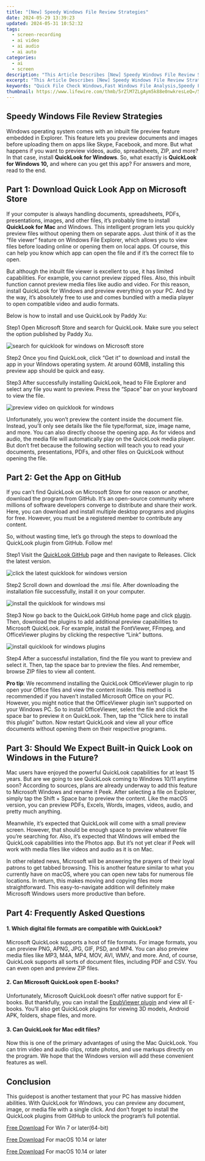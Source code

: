 ```yaml
---
title: "[New] Speedy Windows File Review Strategies"
date: 2024-05-29 13:39:23
updated: 2024-05-31 10:52:32
tags: 
  - screen-recording
  - ai video
  - ai audio
  - ai auto
categories: 
  - ai
  - screen
description: "This Article Describes [New] Speedy Windows File Review Strategies"
excerpt: "This Article Describes [New] Speedy Windows File Review Strategies"
keywords: "Quick File Check Windows,Fast Windows File Analysis,Speedy File Inspector Windows,Rapid Windows Files Audit,Swift Windows Data Review,Efficient Windows File Strategy,Accelerated Windows File Examination"
thumbnail: https://www.lifewire.com/thmb/5rZlM7ZLgAym5k88e0nwkresLeQ=/540x405/filters:no_upscale():max_bytes(150000):strip_icc()/152838720-56a6c46a5f9b58b7d0e47fcf.jpg
---
```


## Speedy Windows File Review Strategies

Windows operating system comes with an inbuilt file preview feature embedded in Explorer. This feature lets you preview documents and images before uploading them on apps like Skype, Facebook, and more. But what happens if you want to preview videos, audio, spreadsheets, ZIP, and more? In that case, install **QuickLook for Windows**. So, what exactly is **QuickLook for Windows 10,** and where can you get this app? For answers and more, read to the end.

## Part 1: Download Quick Look App on Microsoft Store

If your computer is always handling documents, spreadsheets, PDFs, presentations, images, and other files, it’s probably time to install **QuickLook for Mac** and Windows. This intelligent program lets you quickly preview files without opening them on separate apps. Just think of it as the “file viewer” feature on Windows File Explorer, which allows you to view files before loading online or opening them on local apps. Of course, this can help you know which app can open the file and if it’s the correct file to open.

But although the inbuilt file viewer is excellent to use, it has limited capabilities. For example, you cannot preview zipped files. Also, this inbuilt function cannot preview media files like audio and video. For this reason, install QuickLook for Windows and preview everything on your PC. And by the way, it’s absolutely free to use and comes bundled with a media player to open compatible video and audio formats.

Below is how to install and use QuickLook by Paddy Xu:

Step1 Open Microsoft Store and search for QuickLook. Make sure you select the option published by Paddy Xu.

![search for quicklook for windows on Microsoft store](https://images.wondershare.com/filmora/article-images/2022/09/quicklook-for-windows-1.jpg)

Step2 Once you find QuickLook, click “Get it” to download and install the app in your Windows operating system. At around 60MB, installing this preview app should be quick and easy.

Step3 After successfully installing QuickLook, head to File Explorer and select any file you want to preview. Press the “Space” bar on your keyboard to view the file.

![preview video on quicklook for windows](https://images.wondershare.com/filmora/article-images/2022/09/quicklook-for-windows-2.jpg)

Unfortunately, you won’t preview the content inside the document file. Instead, you’ll only see details like the file type/format, size, image name, and more. You can also directly choose the opening app. As for videos and audio, the media file will automatically play on the QuickLook media player. But don’t fret because the following section will teach you to read your documents, presentations, PDFs, and other files on QuickLook without opening the file.

## Part 2: Get the App on GitHub

If you can’t find QuickLook on Microsoft Store for one reason or another, download the program from GitHub. It’s an open-source community where millions of software developers converge to distribute and share their work. Here, you can download and install multiple desktop programs and plugins for free. However, you must be a registered member to contribute any content.

So, without wasting time, let’s go through the steps to download the QuickLook plugin from GitHub. Follow me!

Step1 Visit the [QuickLook GitHub](https://github.com/QL-Win/QuickLook) page and then navigate to Releases. Click the latest version.

![click the latest quicklook for windows version](https://images.wondershare.com/filmora/article-images/2022/09/quicklook-for-windows-3.jpg)

Step2 Scroll down and download the .msi file. After downloading the installation file successfully, install it on your computer.

![install the quicklook for windows msi](https://images.wondershare.com/filmora/article-images/2022/09/quicklook-for-windows-4.jpg)

Step3 Now go back to the QuickLook GitHub home page and click [plugin](https://github.com/QL-Win/QuickLook/wiki/Available-Plugins). Then, download the plugins to add additional preview capabilities to Microsoft QuickLook. For example, install the FontViewer, FFmpeg, and OfficeViewer plugins by clicking the respective “Link” buttons.

![install quicklook for windows plugins](https://images.wondershare.com/filmora/article-images/2022/09/quicklook-for-windows-5.jpg)

Step4 After a successful installation, find the file you want to preview and select it. Then, tap the space bar to preview the files. And remember, browse ZIP files to view all content.

**Pro tip**: We recommend installing the QuickLook OfficeViewer plugin to rip open your Office files and view the content inside. This method is recommended if you haven’t installed Microsoft Office on your PC. However, you might notice that the OfficeViewer plugin isn’t supported on your Windows PC. So to install OfficeViewer, select the file and click the space bar to preview it on QuickLook. Then, tap the “Click here to install this plugin” button. Now restart QuickLook and view all your office documents without opening them on their respective programs.

## Part 3: Should We Expect Built-in Quick Look on Windows in the Future?

Mac users have enjoyed the powerful QuickLook capabilities for at least 15 years. But are we going to see QuickLook coming to Windows 10/11 anytime soon? According to sources, plans are already underway to add this feature to Microsoft Windows and rename it Peek. After selecting a file on Explorer, simply tap the Shift + Space bar to preview the content. Like the macOS version, you can preview PDFs, Excels, Words, images, videos, audio, and pretty much anything.

Meanwhile, it’s expected that QuickLook will come with a small preview screen. However, that should be enough space to preview whatever file you’re searching for. Also, it’s expected that Windows will embed the QuickLook capabilities into the Photos app. But it’s not yet clear if Peek will work with media files like videos and audio as it is on Mac.

In other related news, Microsoft will be answering the prayers of their loyal patrons to get tabbed browsing. This is another feature similar to what you currently have on macOS, where you can open new tabs for numerous file locations. In return, this makes moving and copying files more straightforward. This easy-to-navigate addition will definitely make Microsoft Windows users more productive than before.

## Part 4: Frequently Asked Questions

#### 1\. Which digital file formats are compatible with QuickLook?

Microsoft QuickLook supports a host of file formats. For image formats, you can preview PNG, APNG, JPG, GIF, PSD, and MP4\. You can also preview media files like MP3, M4A, MP4, MOV, AVI, WMV, and more. And, of course, QuickLook supports all sorts of document files, including PDF and CSV. You can even open and preview ZIP files.

#### 2\. Can Microsoft QuickLook open E-books?

Unfortunately, Microsoft QuickLook doesn’t offer native support for E-books. But thankfully, you can install the [EpubViewer plugin](https://github.com/QL-Win/QuickLook.Plugin.EpubViewer/releases) and view all E-books. You’ll also get QuickLook plugins for viewing 3D models, Android APK, folders, shape files, and more.

#### 3\. Can QuickLook for Mac edit files?

Now this is one of the primary advantages of using the Mac QuickLook. You can trim video and audio clips, rotate photos, and use markups directly on the program. We hope that the Windows version will add these convenient features as well.

## Conclusion

This guidepost is another testament that your PC has massive hidden abilities. With QuickLook for Windows, you can preview any document, image, or media file with a single click. And don’t forget to install the QuickLook plugins from GitHub to unlock the program’s full potential.

[Free Download](https://tools.techidaily.com/wondershare/filmora/download/) For Win 7 or later(64-bit)

[Free Download](https://tools.techidaily.com/wondershare/filmora/download/) For macOS 10.14 or later

[Free Download](https://tools.techidaily.com/wondershare/filmora/download/) For macOS 10.14 or later

<ins class="adsbygoogle"
     style="display:block"
     data-ad-format="autorelaxed"
     data-ad-client="ca-pub-7571918770474297"
     data-ad-slot="1223367746"></ins>

<ins class="adsbygoogle"
     style="display:block"
     data-ad-format="autorelaxed"
     data-ad-client="ca-pub-7571918770474297"
     data-ad-slot="1223367746"></ins>



<ins class="adsbygoogle"
     style="display:block"
     data-ad-client="ca-pub-7571918770474297"
     data-ad-slot="8358498916"
     data-ad-format="auto"
     data-full-width-responsive="true"></ins>


